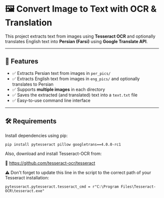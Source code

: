 # 🖼️ Convert Image to Text with OCR & Translation

This project extracts text from images using **Tesseract OCR** and optionally translates English text into **Persian (Farsi)** using **Google Translate API**.

---

## 📌 Features

- ✅ Extracts Persian text from images in `per_pics/`
- ✅ Extracts English text from images in `eng_pics/` and optionally translates to Persian
- ✅ Supports **multiple images** in each directory
- ✅ Saves the extracted (and translated) text into a `text.txt` file
- ✅ Easy-to-use command line interface

---

## 🛠️ Requirements

Install dependencies using pip:

```bash
pip install pytesseract pillow googletrans==4.0.0-rc1
```

Also, download and install Tesseract-OCR from:

🔗 https://github.com/tesseract-ocr/tesseract

⚠️ Don't forget to update this line in the script to the correct path of your Tesseract installation:

```
pytesseract.pytesseract.tesseract_cmd = r"C:\Program Files\Tesseract-OCR\tesseract.exe"
```
